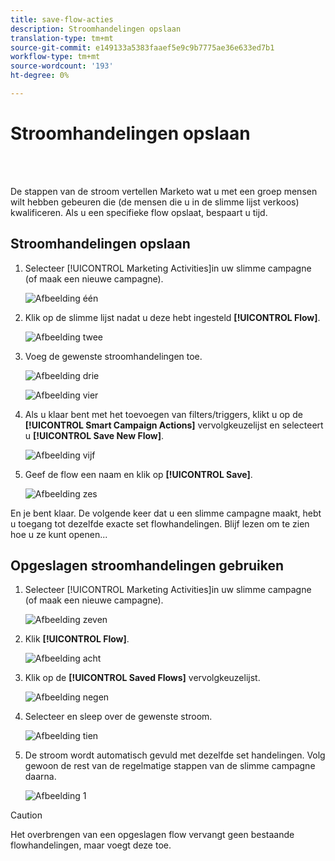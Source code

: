 ```yaml
---
title: save-flow-acties
description: Stroomhandelingen opslaan
translation-type: tm+mt
source-git-commit: e149133a5383faaef5e9c9b7775ae36e633ed7b1
workflow-type: tm+mt
source-wordcount: '193'
ht-degree: 0%

---
```



# Stroomhandelingen opslaan

<br> 

De stappen van de stroom vertellen Marketo wat u met een groep mensen wilt hebben gebeuren die (de mensen die u in de slimme lijst verkoos) kwalificeren. Als u een specifieke flow opslaat, bespaart u tijd.

## Stroomhandelingen opslaan

1. Selecteer [!UICONTROL Marketing Activities]in uw slimme campagne (of maak een nieuwe campagne).

   ![Afbeelding één](/help/sky/assets/smart-lists-and-static-lists/save-flow-actions/save-flow-actions-1.png)

1. Klik op de slimme lijst nadat u deze hebt ingesteld **[!UICONTROL Flow]**.

   ![Afbeelding twee](/help/sky/assets/smart-lists-and-static-lists/save-flow-actions/save-flow-actions-2.png)

1. Voeg de gewenste stroomhandelingen toe.

   ![Afbeelding drie](/help/sky/assets/smart-lists-and-static-lists/save-flow-actions/save-flow-actions-3.png)

   ![Afbeelding vier](/help/sky/assets/smart-lists-and-static-lists/save-flow-actions/save-flow-actions-4.png)

1. Als u klaar bent met het toevoegen van filters/triggers, klikt u op de **[!UICONTROL Smart Campaign Actions]** vervolgkeuzelijst en selecteert u **[!UICONTROL Save New Flow]**.

   ![Afbeelding vijf](/help/sky/assets/smart-lists-and-static-lists/save-flow-actions/save-flow-actions-5.png)

1. Geef de flow een naam en klik op **[!UICONTROL Save]**.

   ![Afbeelding zes](/help/sky/assets/smart-lists-and-static-lists/save-flow-actions/save-flow-actions-6.png)

En je bent klaar. De volgende keer dat u een slimme campagne maakt, hebt u toegang tot dezelfde exacte set flowhandelingen. Blijf lezen om te zien hoe u ze kunt openen...

## Opgeslagen stroomhandelingen gebruiken

1. Selecteer [!UICONTROL Marketing Activities]in uw slimme campagne (of maak een nieuwe campagne).

   ![Afbeelding zeven](/help/sky/assets/smart-lists-and-static-lists/save-flow-actions/save-flow-actions-7.png)

1. Klik **[!UICONTROL Flow]**.

   ![Afbeelding acht](/help/sky/assets/smart-lists-and-static-lists/save-flow-actions/save-flow-actions-8.png)

1. Klik op de **[!UICONTROL Saved Flows]** vervolgkeuzelijst.

   ![Afbeelding negen](/help/sky/assets/smart-lists-and-static-lists/save-flow-actions/save-flow-actions-9.png)

1. Selecteer en sleep over de gewenste stroom.

   ![Afbeelding tien](/help/sky/assets/smart-lists-and-static-lists/save-flow-actions/save-flow-actions-10.png)

1. De stroom wordt automatisch gevuld met dezelfde set handelingen. Volg gewoon de rest van de regelmatige stappen van de slimme campagne daarna.

   ![Afbeelding 1](/help/sky/assets/smart-lists-and-static-lists/save-flow-actions/save-flow-actions-11.png)

>[!CAUTION]
>
>Het overbrengen van een opgeslagen flow vervangt geen bestaande flowhandelingen, maar voegt deze toe.
